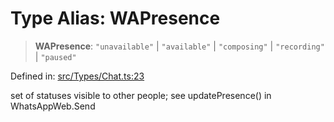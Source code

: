 # Type Alias: WAPresence

> **WAPresence**: `"unavailable"` \| `"available"` \| `"composing"` \| `"recording"` \| `"paused"`

Defined in: [src/Types/Chat.ts:23](https://github.com/Fokusdotid/bail/blob/cf6cc85134e12081bc635cea02cc0eee74033a81/src/Types/Chat.ts#L23)

set of statuses visible to other people; see updatePresence() in WhatsAppWeb.Send
